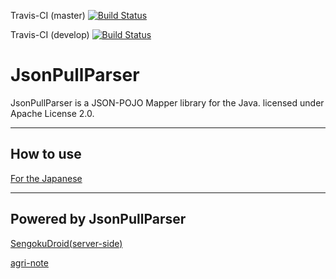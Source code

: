 Travis-CI (master) [![Build Status](https://secure.travis-ci.org/vvakame/JsonPullParser.png?branch=master)](http://travis-ci.org/vvakame/JsonPullParser)

Travis-CI (develop) [![Build Status](https://secure.travis-ci.org/vvakame/JsonPullParser.png?branch=develop)](http://travis-ci.org/vvakame/JsonPullParser)


# JsonPullParser #

JsonPullParser is a JSON-POJO Mapper library for the Java. licensed under Apache License 2.0.

---

## How to use ##

[For the Japanese](https://github.com/vvakame/JsonPullParser/wiki/JsonPullParser_ja)

---

## Powered by JsonPullParser ##

[SengokuDroid(server-side)](https://play.google.com/store/apps/details?id=jp.co.topgate.android.game.twitter.sengoku)

[agri-note](http://agri-note.jp/)
